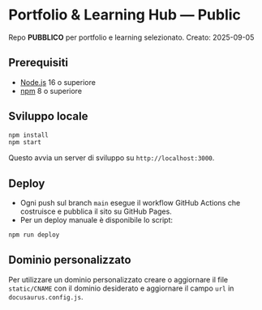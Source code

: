 # Portfolio & Learning Hub — Public

Repo **PUBBLICO** per portfolio e learning selezionato.
Creato: 2025-09-05

## Prerequisiti

- [Node.js](https://nodejs.org/) 16 o superiore
- [npm](https://www.npmjs.com/) 8 o superiore

## Sviluppo locale

```bash
npm install
npm start
```

Questo avvia un server di sviluppo su `http://localhost:3000`.

## Deploy

- Ogni push sul branch `main` esegue il workflow GitHub Actions che costruisce e pubblica il sito su GitHub Pages.
- Per un deploy manuale è disponibile lo script:

```bash
npm run deploy
```

## Dominio personalizzato

Per utilizzare un dominio personalizzato creare o aggiornare il file `static/CNAME` con il dominio desiderato e aggiornare il campo `url` in `docusaurus.config.js`.
